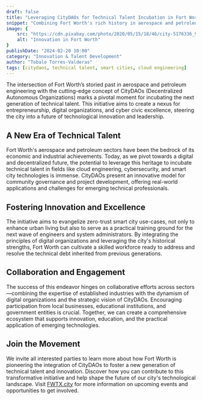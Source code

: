 ```yaml
---
draft: false
title: "Leveraging CityDAOs for Technical Talent Incubation in Fort Worth"
snippet: "Combining Fort Worth's rich history in aerospace and petroleum engineering with the innovative framework of CityDAOs presents a unique opportunity to nurture the next wave of technical talent, focusing on entrepreneurship, digital organizations, and cyber civic excellence."
image: {
    src: "https://cdn.pixabay.com/photo/2020/05/15/18/46/city-5176336_960_720.jpg",
    alt: "Innovation in Fort Worth"
}
publishDate: "2024-02-20 10:00"
category: "Innovation & Talent Development"
author: "Tobalo Torres-Valderas"
tags: [citydaos, technical talent, smart cities, cloud engineering]
---
```


The intersection of Fort Worth’s storied past in aerospace and petroleum engineering with the cutting-edge concept of CityDAOs (Decentralized Autonomous Organizations) marks a pivotal moment for incubating the next generation of technical talent. This initiative aims to create a nexus for entrepreneurship, digital organizations, and cyber civic excellence, steering the city into a future of technological innovation and leadership.

## A New Era of Technical Talent

Fort Worth's aerospace and petroleum sectors have been the bedrock of its economic and industrial achievements. Today, as we pivot towards a digital and decentralized future, the potential to leverage this heritage to incubate technical talent in fields like cloud engineering, cybersecurity, and smart city technologies is immense. CityDAOs present an innovative model for community governance and project development, offering real-world applications and challenges for emerging technical professionals.

## Fostering Innovation and Excellence

The initiative aims to evangelize zero-trust smart city use-cases, not only to enhance urban living but also to serve as a practical training ground for the next wave of engineers and system administrators. By integrating the principles of digital organizations and leveraging the city's historical strengths, Fort Worth can cultivate a skilled workforce ready to address and resolve the technical debt inherited from previous generations.

## Collaboration and Engagement

The success of this endeavor hinges on collaborative efforts across sectors—combining the expertise of established industries with the dynamism of digital organizations and the strategic vision of CityDAOs. Encouraging participation from local businesses, educational institutions, and government entities is crucial. Together, we can create a comprehensive ecosystem that supports innovation, education, and the practical application of emerging technologies.

## Join the Movement

We invite all interested parties to learn more about how Fort Worth is pioneering the integration of CityDAOs to foster a new generation of technical talent and innovation. Discover how you can contribute to this transformative initiative and help shape the future of our city's technological landscape. Visit [FWTX.city](https://fwtx.city/) for more information on upcoming events and opportunities to get involved.